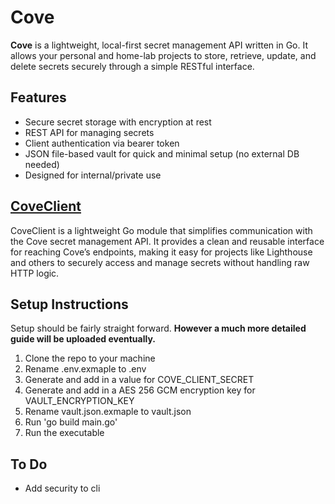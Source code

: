 #  Cove

**Cove** is a lightweight, local-first secret management API written in Go. It allows your personal and home-lab projects to store, retrieve, update, and delete secrets securely through a simple RESTful interface.

##  Features

- Secure secret storage with encryption at rest
- REST API for managing secrets
- Client authentication via bearer token
- JSON file-based vault for quick and minimal setup (no external DB needed)
- Designed for internal/private use

## [CoveClient](https://github.com/LSariol/CoveClient)
CoveClient is a lightweight Go module that simplifies communication with the Cove secret management API.
It provides a clean and reusable interface for reaching Cove’s endpoints, making it easy for projects like Lighthouse and others to securely access and manage secrets without handling raw HTTP logic.


## Setup Instructions
Setup should be fairly straight forward. **However a much more detailed guide will be uploaded eventually.**
1) Clone the repo to your machine
2) Rename .env.exmaple to .env
3) Generate and add in a value for COVE_CLIENT_SECRET
4) Generate and add in a AES 256 GCM encryption key for VAULT_ENCRYPTION_KEY
5) Rename vault.json.exmaple to vault.json
6) Run 'go build main.go'
7) Run the executable




## To Do 
- Add security to cli
